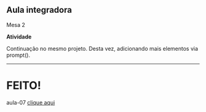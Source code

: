 ## Aula integradora

Mesa 2

**Atividade**

Continuação no mesmo projeto.
Desta vez, adicionando mais elementos via prompt().

---

# FEITO!


aula-07 [clique aqui](../Praticas_integradoras/aula-07/)